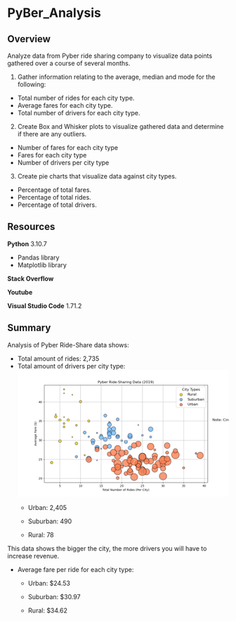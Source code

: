 # PyBer_Analysis

## Overview
Analyze data from Pyber ride sharing company to visualize data points gathered over a course of several months.
1. Gather information relating to the average, median and mode for the following:
* Total number of rides for each city type.
* Average fares for each city type.
* Total number of drivers for each city type.

2. Create Box and Whisker plots to visualize gathered data and determine if there are any outliers.
* Number of fares for each city type
* Fares for each city type
* Number of drivers per city type

3. Create pie charts that visualize data against city types.
* Percentage of total fares.
* Percentage of total rides.
* Percentage of total drivers.

## Resources
**Python** 3.10.7
* Pandas library
* Matplotlib library

**Stack Overflow**

**Youtube**

**Visual Studio Code** 1.71.2

## Summary
Analysis of Pyber Ride-Share data shows:
* Total amount of rides: 2,735
* Total amount of drivers per city type: 
![Total Amount of Drivers per City Type](https://github.com/JGarza4903/PyBer_Analysis/blob/main/Analysis/Fig1.png)
  * Urban: 2,405
  
  * Suburban: 490
  
  * Rural: 78


This data shows the bigger the city, the more drivers you will have to increase revenue.

* Average fare per ride for each city type:
  
  * Urban: $24.53

  * Suburban: $30.97

  * Rural: $34.62
